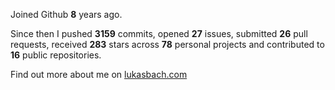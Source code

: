 Joined Github **8** years ago.

Since then I pushed **3159** commits, opened **27** issues, submitted **26** pull requests, received **283** stars across **78** personal projects and contributed to **16** public repositories.

Find out more about me on [lukasbach.com](https://lukasbach.com)

